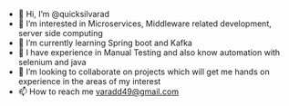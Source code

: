- 👋 Hi, I’m @quicksilvarad
- 👀 I’m interested in Microservices, Middleware related development, server side computing
- 🌱 I’m currently learning Spring boot and Kafka
- 🐬 I have experience in Manual Testing and also know automation with selenium and java
- 💞️ I’m looking to collaborate on projects which will get me hands on experience in the areas of my interest
- 📫 How to reach me varadd49@gmail.com

<!---
quicksilvarad/quicksilvarad is a ✨ special ✨ repository because its `README.md` (this file) appears on your GitHub profile.
You can click the Preview link to take a look at your changes.
--->
